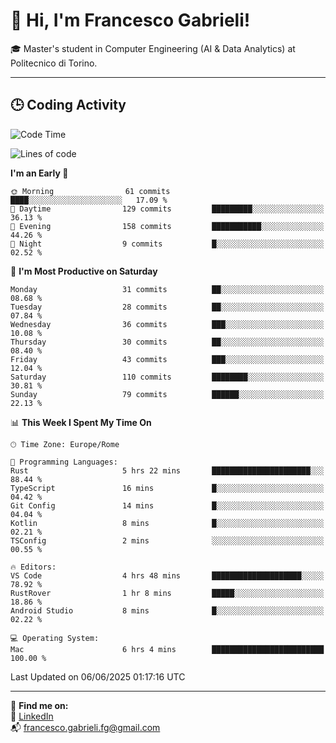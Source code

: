# 👋 Hi, I'm Francesco Gabrieli!

🎓 Master's student in Computer Engineering (AI & Data Analytics) at Politecnico di Torino.  

---

## 🕒 Coding Activity

<!--START_SECTION:waka-->
![Code Time](http://img.shields.io/badge/Code%20Time-58%20hrs%207%20mins-blue)

![Lines of code](https://img.shields.io/badge/From%20Hello%20World%20I%27ve%20Written-84.3%20thousand%20lines%20of%20code-blue)

**I'm an Early 🐤** 

```text
🌞 Morning                61 commits          ████░░░░░░░░░░░░░░░░░░░░░   17.09 % 
🌆 Daytime                129 commits         █████████░░░░░░░░░░░░░░░░   36.13 % 
🌃 Evening                158 commits         ███████████░░░░░░░░░░░░░░   44.26 % 
🌙 Night                  9 commits           █░░░░░░░░░░░░░░░░░░░░░░░░   02.52 % 
```
📅 **I'm Most Productive on Saturday** 

```text
Monday                   31 commits          ██░░░░░░░░░░░░░░░░░░░░░░░   08.68 % 
Tuesday                  28 commits          ██░░░░░░░░░░░░░░░░░░░░░░░   07.84 % 
Wednesday                36 commits          ███░░░░░░░░░░░░░░░░░░░░░░   10.08 % 
Thursday                 30 commits          ██░░░░░░░░░░░░░░░░░░░░░░░   08.40 % 
Friday                   43 commits          ███░░░░░░░░░░░░░░░░░░░░░░   12.04 % 
Saturday                 110 commits         ████████░░░░░░░░░░░░░░░░░   30.81 % 
Sunday                   79 commits          ██████░░░░░░░░░░░░░░░░░░░   22.13 % 
```


📊 **This Week I Spent My Time On** 

```text
🕑︎ Time Zone: Europe/Rome

💬 Programming Languages: 
Rust                     5 hrs 22 mins       ██████████████████████░░░   88.44 % 
TypeScript               16 mins             █░░░░░░░░░░░░░░░░░░░░░░░░   04.42 % 
Git Config               14 mins             █░░░░░░░░░░░░░░░░░░░░░░░░   04.04 % 
Kotlin                   8 mins              █░░░░░░░░░░░░░░░░░░░░░░░░   02.21 % 
TSConfig                 2 mins              ░░░░░░░░░░░░░░░░░░░░░░░░░   00.55 % 

🔥 Editors: 
VS Code                  4 hrs 48 mins       ████████████████████░░░░░   78.92 % 
RustRover                1 hr 8 mins         █████░░░░░░░░░░░░░░░░░░░░   18.86 % 
Android Studio           8 mins              █░░░░░░░░░░░░░░░░░░░░░░░░   02.22 % 

💻 Operating System: 
Mac                      6 hrs 4 mins        █████████████████████████   100.00 % 
```


 Last Updated on 06/06/2025 01:17:16 UTC
<!--END_SECTION:waka-->


---



🔗 **Find me on:**  
💼 [LinkedIn](https://www.linkedin.com/in/francesco-gabrieli)  
📬 francesco.gabrieli.fg@gmail.com  



